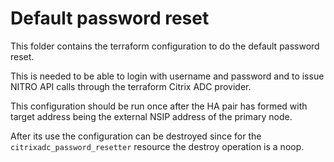 # Default password reset

This folder contains the terraform configuration
to do the default password reset.

This is needed to be able to login with username and password
and to issue NITRO API calls through the terraform Citrix ADC provider.

This configuration should be run once after the HA pair has formed
with target address being the external NSIP address of the
primary node.

After its use the configuration can be destroyed since
for the `citrixadc_password_resetter` resource the destroy
operation is a noop.
